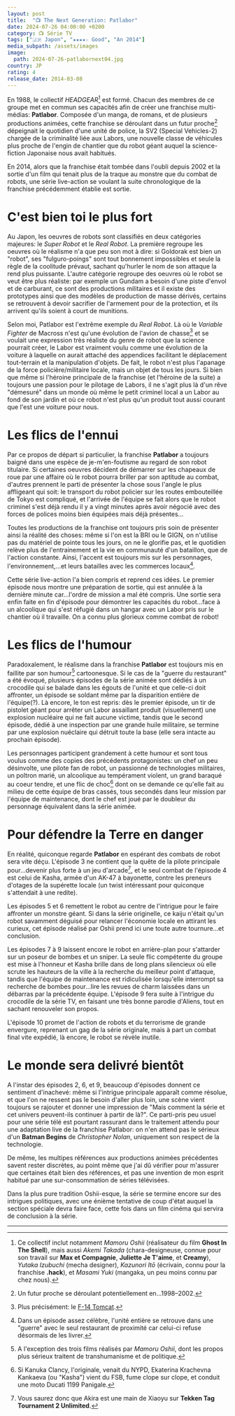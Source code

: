 ```yaml
---
layout: post
title:  "📺 The Next Generation: Patlabor"
date: 2024-07-26 04:00:00 +0200
category: 📺 Série TV
tags: ["🇯🇵 Japon", "★★★★☆ Good", "An 2014"]
media_subpath: /assets/images
image:
  path: 2024-07-26-patlabornext04.jpg
country: JP
rating: 4
release_date: 2014-03-08
---
```


En 1988, le collectif *HEADGEAR*[^1] est formé. Chacun des membres de ce groupe met en commun ses capacités afin de créer une franchise multi-médias: **Patlabor**. Composée d'un manga, de romans, et de plusieurs productions animées, cette franchise se déroulant dans un futur proche[^2] dépeignait le quotidien d'une unité de police, la SV2 (Special Vehicles-2) chargée de la criminalité liée aux Labors, une nouvelle classe de véhicules plus proche de l'engin de chantier que du robot géant auquel la science-fiction Japonaise nous avait habitués.

En 2014, alors que la franchise était tombée dans l'oubli depuis 2002 et la sortie d'un film qui tenait plus de la traque au monstre que du combat de robots, une série live-action se voulant la suite chronologique de la franchise précédemment établie est sortie.

# C'est bien toi le plus fort

Au Japon, les oeuvres de robots sont classifiés en deux catégories majeures: le *Super Robot* et le *Real Robot*. La première regroupe les oeuvres où le réalisme n'a que peu son mot à dire: si Goldorak est bien un "robot", ses "fulguro-poings" sont tout bonnement impossibles et seule la règle de la coolitude prévaut, sachant qu'hurler le nom de son attaque la rend plus puissante. L'autre catégorie regroupe des oeuvres où le robot se veut être plus réaliste: par exemple un Gundam a besoin d'une piste d'envol et de carburant, ce sont des productions militaires et il existe des prototypes ainsi que des modèles de production de masse dérivés, certains se retrouvent à devoir sacrifier de l'armement pour de la protection, et ils arrivent qu'ils soient à court de munitions.

Selon moi, Patlabor est l'extrême exemple du *Real Robot*. Là où le *Variable Fighter* de Macross n'est qu'une évolution de l'avion de chasse[^3] et se voulait une expression très réaliste du genre de robot que la science pourrait créer, le Labor est vraiment voulu comme une évolution de la voiture à laquelle on aurait attaché des appendices facilitant le déplacement tout-terrain et la manipulation d'objets. De fait, le robot n'est plus l'apanage de la force policière/militaire locale, mais un objet de tous les jours. Si bien que même si l'héroine principale de la franchise (et l'héroine de la suite) a toujours une passion pour le pilotage de Labors, il ne s'agit plus là d'un rêve "démesuré" dans un monde où même le petit criminel local a un Labor au fond de son jardin et où ce robot n'est plus qu'un produit tout aussi courant que l'est une voiture pour nous.

# Les flics de l'ennui

Par ce propos de départ si particulier, la franchise **Patlabor** a toujours baigné dans une espèce de je-m'en-foutisme au regard de son robot titulaire. Si certaines oeuvres décident de démarrer sur les chapeaux de roue par une affaire où le robot pourra briller par son aptitude au combat, d'autres prennent le parti de présenter la chose sous l'angle le plus affligeant qui soit: le transport du robot policier sur les routes embouteillée de Tokyo est compliqué, et l'arrivée de l'équipe se fait alors que le robot criminel s'est déjà rendu il y a vingt minutes après avoir négocié avec des forces de polices moins bien équipées mais déjà présentes...

Toutes les productions de la franchise ont toujours pris soin de présenter ainsi la réalité des choses: même si l'on est la BRI ou le GIGN, on n'utilise pas du matériel de pointe tous les jours, on ne le glorifie pas, et le quotidien relève plus de l'entrainement et la vie en communauté d'un bataillon, que de l'action constante. Ainsi, l'accent est toujours mis sur les personnages, l'environnement,...et leurs batailles avec les commerces locaux[^4].

Cette série live-action l'a bien compris et reprend ces idées. Le premier épisode nous montre une préparation de sortie, qui est annulée à la dernière minute car...l'ordre de mission a mal été compris. Une sortie sera enfin faite en fin d'épisode pour démontrer les capacités du robot...face à un alcoolique qui s'est réfugié dans un hangar avec un Labor pris sur le chantier où il travaille. On a connu plus glorieux comme combat de robot!

# Les flics de l'humour

Paradoxalement, le réalisme dans la franchise **Patlabor** est toujours mis en faillite par son humour[^5] cartoonesque. Si le cas de la "guerre du restaurant" a été évoqué, plusieurs épisodes de la série animée sont dédiés à un crocodile qui se balade dans les égouts de l'unité et que celle-ci doit affronter, un épisode se soldant même par la disparition entière de l'équipe(?). Là encore, le ton est repris: dès le premier épisode, un tir de pistolet géant pour arrêter un Labor assaillant produit (visuellement) une explosion nucléaire qui ne fait aucune victime, tandis que le second épisode, dédié à une inspection par une grande huile militaire, se termine par une explosion nuéclaire qui détruit toute la base (elle sera intacte au prochain épisode).

Les personnages participent grandement à cette humour et sont tous voulus comme des copies des précédents protagonistes: un chef un peu désinvolte, une pilote fan de robot, un passionné de technologies militaires, un poltron marié, un alcoolique au tempérament violent, un grand baraqué au coeur tendre, et une flic de choc[^6] dont on se demande ce qu'elle fait au milieu de cette équipe de bras cassés, tous secondés dans leur mission par l'équipe de maintenance, dont le chef est joué par le doubleur du personnage équivalent dans la série animée.

# Pour défendre la Terre en danger

En réalité, quiconque regarde **Patlabor** en espérant des combats de robot sera vite déçu. L'épisode 3 ne contient que la quête de la pilote principale pour...devenir plus forte à un jeu d'arcade[^7], et le seul combat de l'épisode 4 est celui de Kasha, armée d'un AK-47 à bayonette, contre les preneurs d'otages de la supérette locale (un twist intéressant pour quiconque s'attendait à une redite).

Les épisodes 5 et 6 remettent le robot au centre de l'intrigue pour le faire affronter un monstre géant. Si dans la série originelle, ce kaiju n'était qu'un robot savamment déguisé pour relancer l'économie locale en attirant les curieux, cet épisode réalisé par Oshii prend ici une toute autre tournure...et conclusion.

Les épisodes 7 à 9 laissent encore le robot en arrière-plan pour s'attarder sur un poseur de bombes et un sniper. La seule flic compétente du groupe est mise à l'honneur et Kasha brille dans de long plans silencieux où elle scrute les hauteurs de la ville à la recherche du meilleur point d'attaque, tandis que l'équipe de maintenance est ridiculisée lorsqu'elle interrompt sa recherche de bombes pour...lire les revues de charm laissées dans un débarras par la précédente équipe. L'épisode 9 fera suite à l'intrigue du crocodile de la série TV, en faisant une très bonne parodie d'Aliens, tout en sachant renouveler son propos.

L'épisode 10 promet de l'action de robots et du terrorisme de grande envergure, reprenant un gag de la série originale, mais à part un combat final vite expédié, là encore, le robot se révèle inutile.

# Le monde sera delivré bientôt

A l'instar des épisodes 2, 6, et 9, beaucoup d'épisodes donnent ce sentiment d'inachevé: même si l'intrigue principale apparaît comme résolue, et que l'on ne ressent pas le besoin d'aller plus loin, une scène vient toujours se rajouter et donner une impression de "Mais comment la série et cet univers peuvent-ils continuer à partir de là?". Ce parti-pris peu usuel pour une série télé est pourtant rassurant dans le traitement attendu pour une adaptation live de la franchise Patlabor: on n'en attend pas le sérieux d'un **Batman Begins** de *Christopher Nolan*, uniquement son respect de la technologie.

De même, les multipes références aux productions animées précédentes savent rester discrètes, au point même que j'ai dû vérifier pour m'assurer que certaines était bien des références, et pas une invention de mon esprit habitué par une sur-consommation de séries télévisées.

Dans la plus pure tradition Oshii-esque, la série se termine encore sur des intrigues politiques, avec une énième tentative de coup d'état auquel la section spéciale devra faire face, cette fois dans un film cinéma qui servira de conclusion à la série.

* * *
[^1]: Ce collectif inclut notamment *Mamoru Oshii* (réalisateur du film **Ghost In The Shell**), mais aussi *Akemi Takada* (chara-designeuse, connue pour son travail sur **Max et Compagnie**, **Juliette Je T'aime**, et **Creamy**), *Yutaka Izubuchi* (mecha designer), *Kazunori Itō* (écrivain, connu pour la franchise **.hack**), et *Masami Yuki* (mangaka, un peu moins connu par chez nous).
[^2]: Un futur proche se déroulant potentiellement en...1998–2002.
[^3]: Plus précisément: le [<i class="fab fa-wikipedia-w"></i> F-14 Tomcat](https://fr.wikipedia.org/wiki/Grumman_F-14_Tomcat).
[^4]: Dans un épisode assez célèbre, l'unité entière se retrouve dans une "guerre" avec le seul restaurant de proximité car celui-ci refuse désormais de les livrer.
[^5]: A l'exception des trois films réalisés par *Mamoru Oshii*, dont les propos plus sérieux traitent de transhumanisme et de politique.
[^6]: Si Kanuka Clancy, l'originale, venait du NYPD, Ekaterina Krachevna Kankaeva (ou "Kasha") vient du FSB, fume clope sur clope, et conduit une moto Ducati 1199 Panigale.
[^7]: Vous saurez donc que Akira est une main de Xiaoyu sur **Tekken Tag Tournament 2 Unlimited**.

